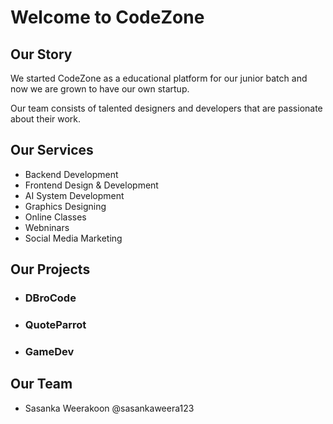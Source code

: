 # Welcome to CodeZone

## Our Story

We started CodeZone as a educational platform for our junior batch and now we are grown to have our own startup.

Our team consists of talented designers and developers that are passionate about their work.

## Our Services

- Backend Development
- Frontend Design & Development
- AI System Development
- Graphics Designing
- Online Classes
- Webninars
- Social Media Marketing

## Our Projects
- ### DBroCode
- ### QuoteParrot
- ### GameDev


## Our Team

- Sasanka Weerakoon @sasankaweera123

